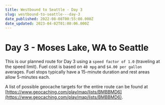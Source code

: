 ```yaml
---
title: Westbound to Seattle - Day 3
slug: westbound-to-seattle---day-3
date_published: 2022-08-08T00:55:00.000Z
date_updated: 2023-04-02T01:00:06.000Z
---
```


# Day 3 - Moses Lake, WA to Seattle

This is our planned route for Day 3 using a `speed factor of 1.0` (traveling at the speed limit).  Fuel cost is based on `40 mpg` and `$4.00 per gallon` averages.  Fuel stops typically have a 15-minute duration and rest areas allow 5-minutes each.

A list of possible geocache targets for the entire route can be found at [https://www.geocaching.com/play/map/lists/BMBBMD6](https://www.geocaching.com/play/map/lists/BMBBMD6).
